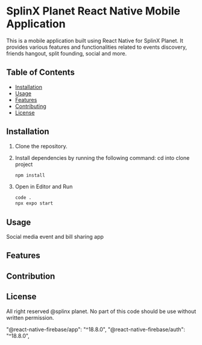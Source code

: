 # SplinX Planet React Native Mobile Application

 This is a mobile application built using React Native for SplinX Planet. It provides various features and functionalities related to events discovery, friends hangout, split founding, social and more.

## Table of Contents

- [Installation](#installation)
- [Usage](#usage)
- [Features](#features)
- [Contributing](#contributing)
- [License](#license)

## Installation

1. Clone the repository.

2. Install dependencies by running the following command:
    cd into clone project

   ```bash
   npm install
3. Open in Editor and Run
    ```bash
    code .
    npx expo start

## Usage
Social media event and bill sharing app

## Features


## Contribution

## License
All right reserved @splinx planet. No part of this code should be use without written permission. 


 "@react-native-firebase/app": "^18.8.0",
    "@react-native-firebase/auth": "^18.8.0",